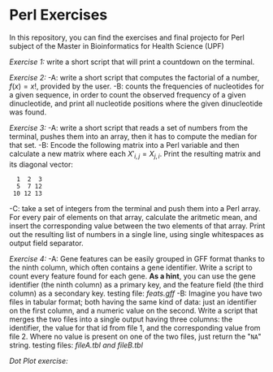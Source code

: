 # Perl Exercises
In this repository, you can find the exercises and final projecto for Perl subject of the Master in Bioinformatics for Health Science (UPF)

*Exercise 1:* write a short script that will print a countdown on the terminal.

*Exercise 2:*
  -A: write a short script that computes the factorial of a number, $f(x) = x!$, provided by the user.
  -B: counts the frequencies of nucleotides for a given sequence, in order to count the observed frequency of a given dinucleotide, and print all nucleotide positions where the given dinucleotide was found.

*Exercise 3:* 
  -A: write a short script that reads a set of numbers from the terminal, pushes them into an array, then it has to compute the median for that set.
  -B: Encode the following matrix into a Perl variable and then calculate a new matrix where each $X'_{i,j} = X_{j,i}$. Print the resulting matrix and its diagonal vector:
```
  1  2  3
  5  7 12
 10 12 13
```
  -C: take a set of integers from the terminal and push them into a Perl array. For every pair of elements on that array, calculate the aritmetic mean, and insert the corresponding value between the two elements of that array. Print out the resulting list of numbers in a single line, using single whitespaces as output field separator. 

*Exercise 4:*
  -A: Gene features can be easily grouped in GFF format thanks to the ninth column, which often contains a gene identifier. Write a script to count every feature found for each gene. **As a hint**, you can use the gene identifier (the ninth column) as a primary key, and the feature field (the third column) as a secondary key.
  testing file: *feats.gff*
  -B: Imagine you have two files in tabular format; both having the same kind of data: just an identifier on the first column, and a numeric value on the second. Write a script that merges the two files into a single output having three columns: the identifier, the value for that id from file 1, and the corresponding value from file 2. Where no value is present on one of the two files, just return the "`NA`" string.
  testing files: *fileA.tbl and fileB.tbl*

*Dot Plot exercise:*
